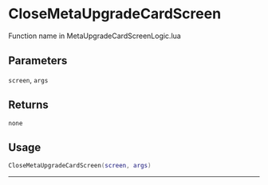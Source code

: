 # CloseMetaUpgradeCardScreen
Function name in MetaUpgradeCardScreenLogic.lua
## Parameters
`screen`, `args`
## Returns
`none`
## Usage
```lua
CloseMetaUpgradeCardScreen(screen, args)
```
---
